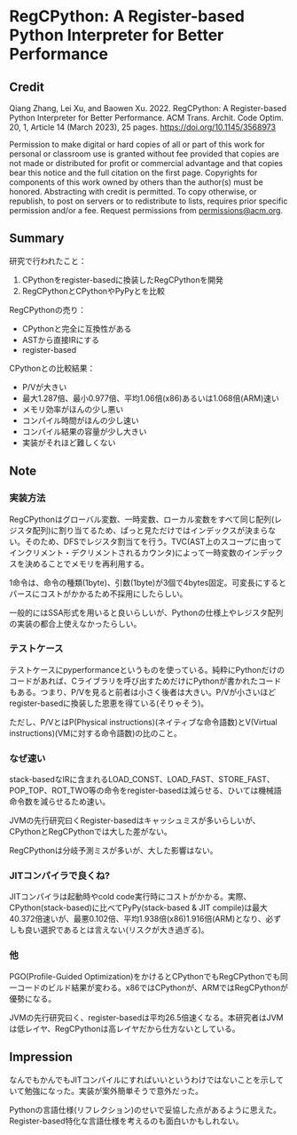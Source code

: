 # RegCPython: A Register-based Python Interpreter for Better Performance

## Credit

Qiang Zhang, Lei Xu, and Baowen Xu. 2022. RegCPython: A Register-based Python Interpreter for Better Performance. ACM Trans. Archit. Code Optim. 20, 1, Article 14 (March 2023), 25 pages. https://doi.org/10.1145/3568973

Permission to make digital or hard copies of all or part of this work for personal or classroom use is granted without fee provided that copies are not made or distributed for profit or commercial advantage and that copies bear this notice and the full citation on the first page. Copyrights for components of this work owned by others than the author(s) must be honored. Abstracting with credit is permitted. To copy otherwise, or republish, to post on servers or to redistribute to lists, requires prior specific permission and/or a fee. Request permissions from permissions@acm.org.


## Summary

研究で行われたこと：

1. CPythonをregister-basedに換装したRegCPythonを開発
2. RegCPythonとCPythonやPyPyとを比較

RegCPythonの売り：

- CPythonと完全に互換性がある
- ASTから直接IRにする
- register-based

CPythonとの比較結果：

- P/Vが大きい
- 最大1.287倍、最小0.977倍、平均1.06倍(x86)あるいは1.068倍(ARM)速い
- メモリ効率がほんの少し悪い
- コンパイル時間がほんの少し速い
- コンパイル結果の容量が少し大きい
- 実装がそれほど難しくない


## Note

### 実装方法

RegCPythonはグローバル変数、一時変数、ローカル変数をすべて同じ配列(レジスタ配列)に割り当てるため、ぱっと見ただけではインデックスが決まらない。そのため、DFSでレジスタ割当てを行う。TVC(AST上のスコープに由ってインクリメント・デクリメントされるカウンタ)によって一時変数のインデックスを決めることでメモリを再利用する。

1命令は、命令の種類(1byte)、引数(1byte)が3個で4bytes固定。可変長にするとパースにコストがかかるため不採用にしたらしい。

一般的にはSSA形式を用いると良いらしいが、Pythonの仕様上やレジスタ配列の実装の都合上使えなかったらしい。

### テストケース

テストケースにpyperformanceというものを使っている。純粋にPythonだけのコードがあれば、Cライブラリを呼び出すためだけにPythonが書かれたコードもある。つまり、P/Vを見ると前者は小さく後者は大きい。P/Vが小さいほどregister-basedに換装した恩恵を得ている(そりゃそう)。

ただし、P/VとはP(Physical instructions)(ネイティブな命令語数)とV(Virtual instructions)(VMに対する命令語数)の比のこと。

### なぜ速い

stack-basedなIRに含まれるLOAD_CONST、LOAD_FAST、STORE_FAST、POP_TOP、ROT_TWO等の命令をregister-basedは減らせる、ひいては機械語命令数を減らせるため速い。

JVMの先行研究曰くRegister-basedはキャッシュミスが多いらしいが、CPythonとRegCPythonでは大した差がない。

RegCPythonは分岐予測ミスが多いが、大した影響はない。

### JITコンパイラで良くね?

JITコンパイラは起動時やcold code実行時にコストがかかる。実際、CPython(stack-based)に比べてPyPy(stack-based & JIT compile)は最大40.372倍速いが、最悪0.102倍、平均1.938倍(x86)1.916倍(ARM)となり、必ずしも良い選択であるとは言えない(リスクが大き過ぎる)。

### 他

PGO(Profile-Guided Optimization)をかけるとCPythonでもRegCPythonでも同一コードのビルド結果が変わる。x86ではCPythonが、ARMではRegCPythonが優勢になる。

JVMの先行研究曰く、register-basedは平均26.5倍速くなる。本研究者はJVMは低レイヤ、RegCPythonは高レイヤだから仕方ないとしている。


## Impression

なんでもかんでもJITコンパイルにすればいいというわけではないことを示していて勉強になった。実装が案外簡単そうで意外だった。

Pythonの言語仕様(リフレクション)のせいで妥協した点があるように思えた。Register-based特化な言語仕様を考えるのも面白いかもしれない。
